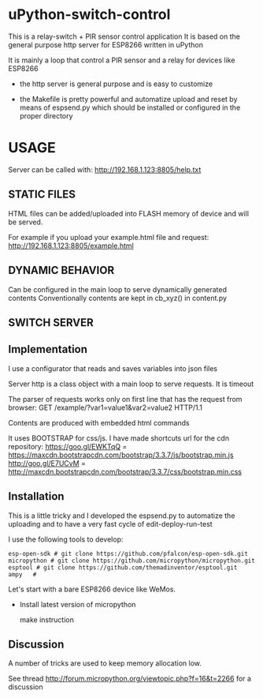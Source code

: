 # uPython-switch-control

This is a relay-switch + PIR sensor control application
It is based on the general purpose http server for ESP8266 written in uPython

It is mainly a loop that control a PIR sensor and a relay for devices like ESP8266 

- the http server is general purpose and is easy to customize

- the Makefile is pretty powerful and automatize upload and reset by means of espsend.py which should be installed or configured in the proper directory


# USAGE
Server can be called with: http://192.168.1.123:8805/help.txt

## STATIC FILES
HTML files can be added/uploaded into FLASH memory of device and will be served.

For example if you upload your example.html file and request: http://192.168.1.123:8805/example.html

## DYNAMIC BEHAVIOR
Can be configured in the main loop to serve dynamically generated contents
Conventionally contents are kept in cb_xyz() in content.py

## SWITCH SERVER 

## Implementation

I use a configurator that reads and saves variables into json files

Server http is a class object with a main loop to serve requests. It is timeout

The parser of requests works only on first line that has the request from browser:
    GET /example/?var1=value1&var2=value2 HTTP/1.1

Contents are produced with embedded html commands

It uses BOOTSTRAP for css/js. I have made shortcuts url for the cdn repository:
        https://goo.gl/EWKTqQ = https://maxcdn.bootstrapcdn.com/bootstrap/3.3.7/js/bootstrap.min.js        
        http://goo.gl/E7UCvM =  http://maxcdn.bootstrapcdn.com/bootstrap/3.3.7/css/bootstrap.min.css

## Installation

This is a little tricky and I developed the espsend.py to automatize the uploading and to have a very fast cycle of edit-deploy-run-test

I use the following tools to develop:

    esp-open-sdk # git clone https://github.com/pfalcon/esp-open-sdk.git 
    micropython # git clone https://github.com/micropython/micropython.git
    esptool # git clone https://github.com/themadinventor/esptool.git
    ampy   # 

Let's start with a bare ESP8266 device like WeMos.

- Install latest version of micropython

    make instruction

## Discussion
A number of tricks are used to keep memory allocation low. 

See thread http://forum.micropython.org/viewtopic.php?f=16&t=2266
for a discussion



